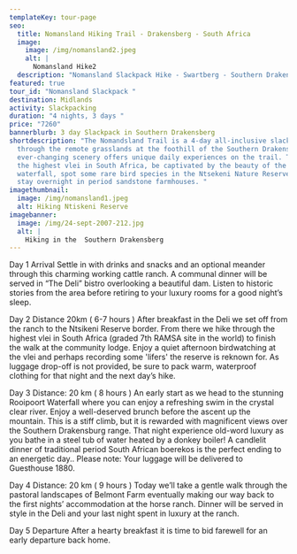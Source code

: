 ```yaml
---
templateKey: tour-page
seo:
  title: Nomansland Hiking Trail - Drakensberg - South Africa
  image:
    image: /img/nomansland2.jpeg
    alt: |
      Nomansland Hike2
  description: "Nomansland Slackpack Hike - Swartberg - Southern Drakensberg "
featured: true
tour_id: "Nomansland Slackpack "
destination: Midlands
activity: Slackpacking
duration: "4 nights, 3 days "
price: "7260"
bannerblurb: 3 day Slackpack in Southern Drakensberg
shortdescription: "The Nomandsland Trail is a 4-day all-inclusive slack-pack
  through the remote grasslands at the foothill of the Southern Drakensberg. The
  ever-changing scenery offers unique daily experiences on the trail. Traverse
  the highest vlei in South Africa, be captivated by the beauty of the Rooipoort
  waterfall, spot some rare bird species in the Ntsekeni Nature Reserve  and
  stay overnight in period sandstone farmhouses. "
imagethumbnail:
  image: /img/nomansland1.jpeg
  alt: Hiking Ntiskeni Reserve
imagebanner:
  image: /img/24-sept-2007-212.jpg
  alt: |
    Hiking in the  Southern Drakensberg
---
```

Day 1 Arrival
Settle in with drinks and snacks and an optional meander through this charming working cattle ranch. A communal dinner will be served in “The Deli” bistro overlooking a beautiful dam. Listen to historic stories from the area before retiring to your luxury rooms for a good night’s sleep.

Day 2 Distance 20km ( 6-7 hours )
After breakfast in the Deli we set off from the ranch to the Ntsikeni Reserve border. From there we hike through the highest vlei in South Africa (graded 7th RAMSA site in the world) to finish the walk at the community lodge. Enjoy a quiet afternoon birdwatching at the vlei and perhaps recording some 'lifers' the reserve is reknown for. As luggage drop-off is not provided, be sure to pack warm, waterproof clothing for that night and the next day’s hike. 

Day 3 Distance: 20 km ( 8 hours )
An early start as we head to the stunning Rooipoort Waterfall where you can enjoy a refreshing swim in the crystal clear river. Enjoy a well-deserved brunch before the ascent up the mountain. This is a stiff climb, but it is rewarded with magnificent views over the Southern Drakensburg range. That night experience old-word luxury as you bathe in a steel tub of water heated by a donkey boiler! A candlelit dinner of traditional period South African boerekos is the perfect ending to an energetic day.. Please note: Your luggage will be delivered to Guesthouse 1880.

Day 4 Distance: 20 km ( 9 hours )
Today we’ll take a gentle walk through the pastoral landscapes of Belmont Farm eventually making our way back to the first nights’ accommodation at the horse ranch. Dinner will be served in style in the Deli and your last night spent in luxury at the ranch.


Day 5 Departure
After a hearty breakfast it is time to bid farewell for an early departure back home.